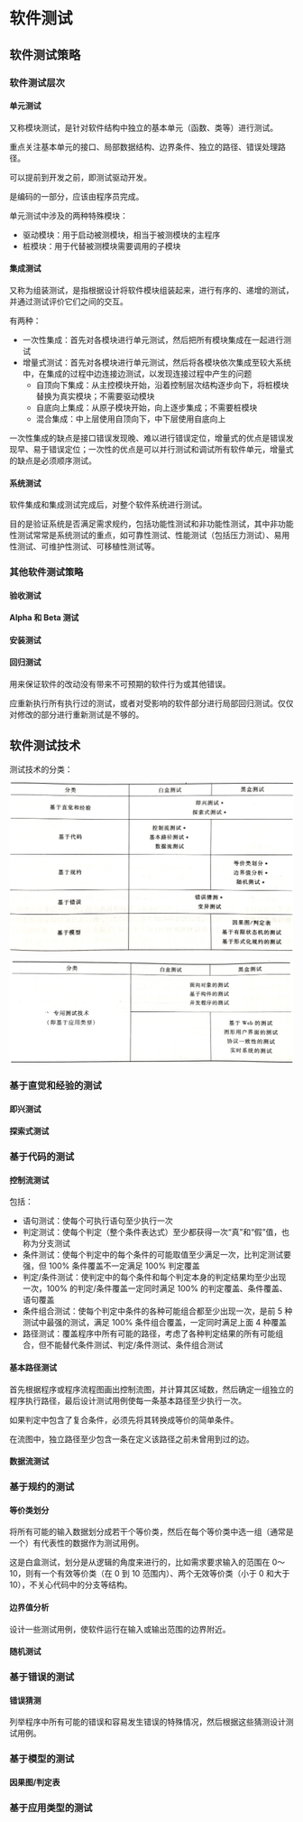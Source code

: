 # 软件测试

## 软件测试策略

### 软件测试层次

#### 单元测试

又称模块测试，是针对软件结构中独立的基本单元（函数、类等）进行测试。

重点关注基本单元的接口、局部数据结构、边界条件、独立的路径、错误处理路径。

可以提前到开发之前，即测试驱动开发。

是编码的一部分，应该由程序员完成。

单元测试中涉及的两种特殊模块：

- 驱动模块：用于启动被测模块，相当于被测模块的主程序
- 桩模块：用于代替被测模块需要调用的子模块

#### 集成测试

又称为组装测试，是指根据设计将软件模块组装起来，进行有序的、递增的测试，并通过测试评价它们之间的交互。

有两种：

- 一次性集成：首先对各模块进行单元测试，然后把所有模块集成在一起进行测试
- 增量式测试：首先对各模块进行单元测试，然后将各模块依次集成至较大系统中，在集成的过程中边连接边测试，以发现连接过程中产生的问题
    - 自顶向下集成：从主控模块开始，沿着控制层次结构逐步向下，将桩模块替换为真实模块；不需要驱动模块
    - 自底向上集成：从原子模块开始，向上逐步集成；不需要桩模块
    - 混合集成：中上层使用自顶向下，中下层使用自底向上

一次性集成的缺点是接口错误发现晚、难以进行错误定位，增量式的优点是错误发现早、易于错误定位；一次性的优点是可以并行测试和调试所有软件单元，增量式的缺点是必须顺序测试。

#### 系统测试

软件集成和集成测试完成后，对整个软件系统进行测试。

目的是验证系统是否满足需求规约，包括功能性测试和非功能性测试，其中非功能性测试常常是系统测试的重点，如可靠性测试、性能测试（包括压力测试）、易用性测试、可维护性测试、可移植性测试等。

### 其他软件测试策略

#### 验收测试

#### Alpha 和 Beta 测试

#### 安装测试

#### 回归测试

用来保证软件的改动没有带来不可预期的软件行为或其他错误。

应重新执行所有执行过的测试，或者对受影响的软件部分进行局部回归测试。仅仅对修改的部分进行重新测试是不够的。

## 软件测试技术

测试技术的分类：

![](media/15742404489597.jpg)

![](media/15742402748683.jpg)

### 基于直觉和经验的测试

#### 即兴测试

#### 探索式测试

### 基于代码的测试

#### 控制流测试

包括：

- 语句测试：使每个可执行语句至少执行一次
- 判定测试：使每个判定（整个条件表达式）至少都获得一次“真”和“假”值，也称为分支测试
- 条件测试：使每个判定中的每个条件的可能取值至少满足一次，比判定测试要强，但 100% 条件覆盖不一定满足 100% 判定覆盖
- 判定/条件测试：使判定中的每个条件和每个判定本身的判定结果均至少出现一次，100% 的判定/条件覆盖一定同时满足 100% 的判定覆盖、条件覆盖、语句覆盖
- 条件组合测试：使每个判定中条件的各种可能组合都至少出现一次，是前 5 种测试中最强的测试，满足 100% 条件组合覆盖，一定同时满足上面 4 种覆盖
- 路径测试：覆盖程序中所有可能的路径，考虑了各种判定结果的所有可能组合，但不能替代条件测试、判定/条件测试、条件组合测试

#### 基本路径测试

首先根据程序或程序流程图画出控制流图，并计算其区域数，然后确定一组独立的程序执行路径，最后设计测试用例使每一条基本路径至少执行一次。

如果判定中包含了复合条件，必须先将其转换成等价的简单条件。

在流图中，独立路径至少包含一条在定义该路径之前未曾用到过的边。

#### 数据流测试

### 基于规约的测试

#### 等价类划分

将所有可能的输入数据划分成若干个等价类，然后在每个等价类中选一组（通常是一个）有代表性的数据作为测试用例。

这是白盒测试，划分是从逻辑的角度来进行的，比如需求要求输入的范围在 0～10，则有一个有效等价类（在 0 到 10 范围内）、两个无效等价类（小于 0 和大于 10），不关心代码中的分支等结构。

#### 边界值分析

设计一些测试用例，使软件运行在输入或输出范围的边界附近。

#### 随机测试

### 基于错误的测试

#### 错误猜测

列举程序中所有可能的错误和容易发生错误的特殊情况，然后根据这些猜测设计测试用例。

### 基于模型的测试

#### 因果图/判定表

### 基于应用类型的测试
